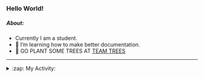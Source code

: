### Hello World!

##### About:
- Currently I am a student.
- 🌱 I’m learning how to make better documentation.
- 🌱 GO PLANT SOME TREES AT [TEAM TREES](https://teamtrees.org/)

---
<details>
  <summary>:zap: My Activity:</summary>
  
<!--START_SECTION:waka-->
![Code Time](http://img.shields.io/badge/Code%20Time-1%2C119%20hrs%2022%20mins-blue)

**I'm a Night 🦉** 

```text
🌞 Morning                1502 commits        ██░░░░░░░░░░░░░░░░░░░░░░░   09.53 % 
🌆 Daytime                5431 commits        █████████░░░░░░░░░░░░░░░░   34.47 % 
🌃 Evening                4478 commits        ███████░░░░░░░░░░░░░░░░░░   28.42 % 
🌙 Night                  4343 commits        ███████░░░░░░░░░░░░░░░░░░   27.57 % 
```
📅 **I'm Most Productive on Wednesday** 

```text
Monday                   2323 commits        ████░░░░░░░░░░░░░░░░░░░░░   14.75 % 
Tuesday                  1959 commits        ███░░░░░░░░░░░░░░░░░░░░░░   12.43 % 
Wednesday                3773 commits        ██████░░░░░░░░░░░░░░░░░░░   23.95 % 
Thursday                 2025 commits        ███░░░░░░░░░░░░░░░░░░░░░░   12.85 % 
Friday                   1551 commits        ██░░░░░░░░░░░░░░░░░░░░░░░   09.85 % 
Saturday                 1416 commits        ██░░░░░░░░░░░░░░░░░░░░░░░   08.99 % 
Sunday                   2707 commits        ████░░░░░░░░░░░░░░░░░░░░░   17.18 % 
```


📊 **This Week I Spent My Time On** 

```text
🔥 Editors: 
VS Code                  6 hrs 1 min         █████████████████████████   100.00 % 

🐱‍💻 Projects: 
praise                   5 hrs 35 mins       ███████████████████████░░   92.77 % 
recurring-call-reminder  24 mins             ██░░░░░░░░░░░░░░░░░░░░░░░   06.68 % 
CSF22                    2 mins              ░░░░░░░░░░░░░░░░░░░░░░░░░   00.56 % 
```


 Last Updated on 08/05/2023 11:07:48 UTC
<!--END_SECTION:waka-->
</details>
